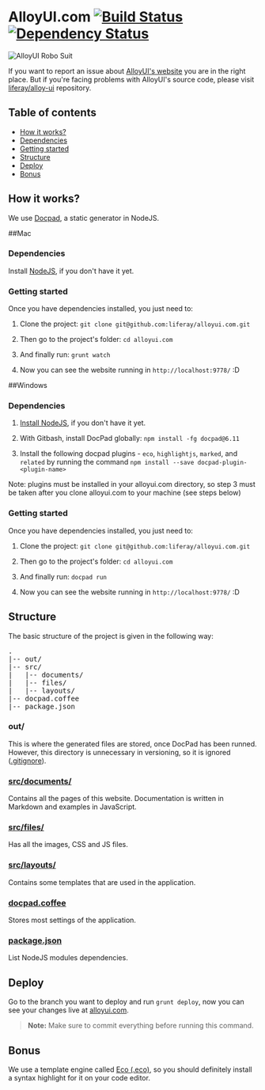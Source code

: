 # AlloyUI.com [![Build Status](https://secure.travis-ci.org/liferay/alloyui.com.png?branch=master)](https://travis-ci.org/liferay/alloyui.com) [![Dependency Status](https://david-dm.org/liferay/alloyui.com.png)](https://david-dm.org/liferay/alloyui.com)

![AlloyUI Robo Suit](http://f.cl.ly/items/1c1z23343G2e2I3X3a3P/Screen-Shot-2013-04-08-at-9.37.36-AM.png)

If you want to report an issue about [AlloyUI's website](http://alloyui.com) you are in the right place. But if you're facing problems with AlloyUI's source code, please visit [liferay/alloy-ui](https://github.com/liferay/alloy-ui/) repository.

## Table of contents

* [How it works?](#how-it-works)
* [Dependencies](#dependencies)
* [Getting started](#getting-started)
* [Structure](#structure)
* [Deploy](#deploy)
* [Bonus](#bonus)

## How it works?

We use [Docpad](https://github.com/bevry/docpad), a static generator in NodeJS.

##Mac

### Dependencies

Install [NodeJS](https://github.com/bevry/community/wiki/Installing-Node), if you don't have it yet.

### Getting started

Once you have dependencies installed, you just need to:

1. Clone the project: `git clone git@github.com:liferay/alloyui.com.git`

2. Then go to the project's folder: `cd alloyui.com`

3. And finally run: `grunt watch`

4. Now you can see the website running in `http://localhost:9778/` :D

##Windows

### Dependencies

1. [Install NodeJS](https://github.com/bevry/community/wiki/Installing-Node), if you don't have it yet.

2. With Gitbash, install DocPad globally: `npm install -fg docpad@6.11`

3. Install the following docpad plugins - `eco`, `highlightjs`, `marked`, and `related` by running the command `npm install --save docpad-plugin-<plugin-name>`

Note: plugins must be installed in your alloyui.com directory, so step 3 must be taken after you clone alloyui.com to your machine (see steps below)

### Getting started

Once you have dependencies installed, you just need to:

1. Clone the project: `git clone git@github.com:liferay/alloyui.com.git`

2. Then go to the project's folder: `cd alloyui.com`

3. And finally run: `docpad run`

4. Now you can see the website running in `http://localhost:9778/` :D

## Structure

The basic structure of the project is given in the following way:

<pre>
.
|-- out/
|-- src/
|   |-- documents/
|   |-- files/
|   |-- layouts/
|-- docpad.coffee
|-- package.json
</pre>

### out/

This is where the generated files are stored, once DocPad has been runned. However, this directory is unnecessary in versioning, so it is ignored ([.gitignore](https://github.com/liferay/alloyui.com/blob/master/.gitignore)).

### [src/documents/](https://github.com/liferay/alloyui.com/blob/master/src/documents)

Contains all the pages of this website. Documentation is written in Markdown and examples in JavaScript.

### [src/files/](https://github.com/liferay/alloyui.com/tree/master/src/files)

Has all the images, CSS and JS files.

### [src/layouts/](https://github.com/liferay/alloyui.com/tree/master/src/layouts)

Contains some templates that are used in the application.

### [docpad.coffee](https://github.com/liferay/alloyui.com/blob/master/docpad.coffee)

Stores most settings of the application.

### [package.json](https://github.com/liferay/alloyui.com/blob/master/package.json)

List NodeJS modules dependencies.

## Deploy

Go to the branch you want to deploy and run `grunt deploy`, now you can see your changes live at [alloyui.com](http://alloyui.com/).

> **Note:** Make sure to commit everything before running this command.

## Bonus

We use a template engine called [Eco (.eco)](https://github.com/sstephenson/eco), so you should definitely install a syntax highlight for it on your code editor.
